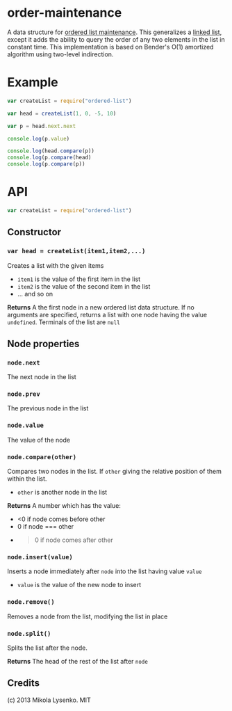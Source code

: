 order-maintenance
=================
A data structure for [ordered list maintenance](http://en.wikipedia.org/wiki/Order-maintenance_problem).  This generalizes a [linked list](http://en.wikipedia.org/wiki/Linked_list), except it adds the ability to query the order of any two elements in the list in constant time.   This implementation is based on Bender's O(1) amortized algorithm using two-level indirection.

# Example

```javascript
var createList = require("ordered-list")

var head = createList(1, 0, -5, 10)

var p = head.next.next

console.log(p.value)

console.log(head.compare(p))
console.log(p.compare(head)
console.log(p.compare(p))
```

# API

```javascript
var createList = require("ordered-list")
```

## Constructor

### `var head = createList(item1,item2,...)`
Creates a list with the given items

* `item1` is the value of the first item in the list
* `item2` is the value of the second item in the list
* ... and so on

**Returns** A the first node in a new ordered list data structure.  If no arguments are specified, returns a list with one node having the value `undefined`.  Terminals of the list are `null`

## Node properties

### `node.next`
The next node in the list

### `node.prev`
The previous node in the list

### `node.value`
The value of the node

### `node.compare(other)`
Compares two nodes in the list.  If `other` giving the relative position of them within the list.

* `other` is another node in the list

**Returns** A number which has the value:

* <0 if node comes before other
* 0 if node === other
* >0 if node comes after other

### `node.insert(value)`
Inserts a node immediately after `node` into the list having value `value`

* `value` is the value of the new node to insert

### `node.remove()`
Removes a node from the list, modifying the list in place

### `node.split()`
Splits the list after the node.  

**Returns** The head of the rest of the list after `node`

## Credits
(c) 2013 Mikola Lysenko. MIT
